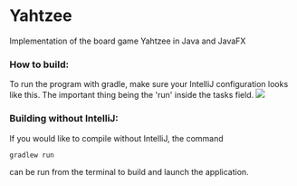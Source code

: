 # Yahtzee
Implementation of the board game Yahtzee in Java and JavaFX

### How to build:

To run the program with gradle, make sure your IntelliJ configuration looks like this. The important thing being the 'run' inside the tasks field.
![](https://i.imgur.com/M1SPfKj.png) 


### Building without IntelliJ:

If you would like to compile without IntelliJ, the command
```
gradlew run
```
can be run from the terminal to build and launch the application.

